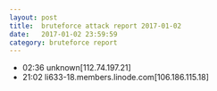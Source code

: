 ```yaml
---
layout: post
title:  bruteforce attack report 2017-01-02
date:   2017-01-02 23:59:59
category: bruteforce report
---
```


* 02:36 unknown[112.74.197.21]
* 21:02 li633-18.members.linode.com[106.186.115.18]
